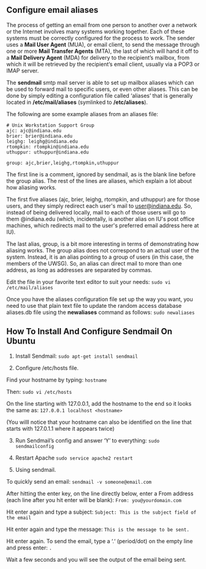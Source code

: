 ## Configure email aliases

The process of getting an email from one person to another over a network or the Internet involves many systems working together. Each of these systems must be correctly configured for the process to work. The sender uses a **Mail User Agent** (MUA), or email client, to send the message through one or more **Mail Transfer Agents** (MTA), the last of which will hand it off to a **Mail Delivery Agent** (MDA) for delivery to the recipient’s mailbox, from which it will be retrieved by the recipient’s email client, usually via a POP3 or IMAP server.

The **sendmail** smtp mail server is able to set up mailbox aliases which can be used to forward mail to specific users, or even other aliases. This can be done by simply editing a configuration file called ‘aliases’ that is generally located in **/etc/mail/aliases** (symlinked to **/etc/aliases**).

The following are some example aliases from an aliases file:
```
# Unix Workstation Support Group
ajc: ajc@indiana.edu
brier: brier@indiana.edu
leighg: leighg@indiana.edu
rtompkin: rtompkin@indiana.edu
uthuppur: uthuppur@indiana.edu

group: ajc,brier,leighg,rtompkin,uthuppur
```

The first line is a comment, ignored by sendmail, as is the blank line before the group alias. The rest of the lines are aliases, which explain a lot about how aliasing works.

The first five aliases (ajc, brier, leighg, rtompkin, and uthuppur) are for those users, and they simply redirect each user's mail to user@indiana.edu. So, instead of being delivered locally, mail to each of those users will go to them @indiana.edu (which, incidentally, is another alias on IU's post office machines, which redirects mail to the user's preferred email address here at IU). 

The last alias, group, is a bit more interesting in terms of demonstrating how aliasing works. The group alias does not correspond to an actual user of the system. Instead, it is an alias pointing to a group of users (in this case, the members of the UWSG). So, an alias can direct mail to more than one address, as long as addresses are separated by commas. 

Edit the file in your favorite text editor to suit your needs:
`sudo vi /etc/mail/aliases`

Once you have the aliases configuration file set up the way you want, you need to use that plain text file to update the random access database aliases.db file using the **newaliases** command as follows:
`sudo newaliases`

## How To Install And Configure Sendmail On Ubuntu

1. Install Sendmail:
`sudo apt-get install sendmail`

2. Configure /etc/hosts file.

Find your hostname by typing:
`hostname`

Then:
`sudo vi /etc/hosts`

On the line starting with 127.0.0.1, add the hostname to the end so it looks the same as:
`127.0.0.1 localhost <hostname>`

(You willl notice that your hostname can also be identified on the line that starts with 127.0.1.1 where it appears twice)

3. Run Sendmail’s config and answer ‘Y’ to everything:
`sudo sendmailconfig`

4. Restart Apache
`sudo service apache2 restart`

5. Using sendmail.

To quickly send an email:
`sendmail -v someone@email.com`

After hitting the enter key, on the line directly below, enter a From address (each line after you hit enter will be blank):
`From: you@yourdomain.com`

Hit enter again and type a subject:
`Subject: This is the subject field of the email`

Hit enter again and type the message:
`This is the message to be sent.`

Hit enter again. To send the email, type a ‘.‘ (period/dot) on the empty line and press enter:
`.`

Wait a few seconds and you will see the output of the email being sent.